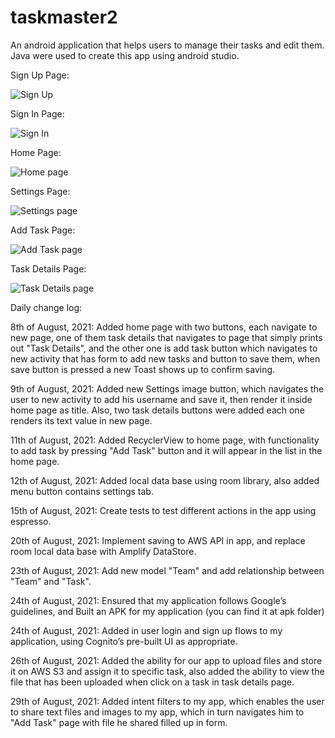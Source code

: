 # taskmaster2

An android application that helps users to manage their tasks and edit them. Java were used to create this app using android studio.

Sign Up Page:

![Sign Up](./signUpPage.JPG)

Sign In Page:

![Sign In](./signInPage.JPG)

Home Page:

![Home page](./homePage.JPG)

Settings Page:

![Settings page](./settingsPage.JPG)

Add Task Page:

![Add Task page](./addTaskPage.JPG)

Task Details Page:

![Task Details page](./taskDetailsPage.JPG)


Daily change log:

8th of August, 2021: Added home page with two buttons, each navigate to new page, one of them task details that navigates to page that simply prints out "Task Details", and the other one is add task button which navigates to new activity that has form to add new tasks and button to save them, when save button is pressed a new Toast shows up to confirm saving.

9th of August, 2021: Added new Settings image button, which navigates the user to new activity to add his username and save it, then render it inside home page as title. Also, two task details buttons were added each one renders its text value in new page.

11th of August, 2021: Added RecyclerView to home page, with functionality to add task by pressing "Add Task" button and it will appear in the list in the home page.

12th of August, 2021: Added local data base using room library, also added menu button contains settings tab.

15th of August, 2021: Create tests to test different actions in the app using espresso.

20th of August, 2021: Implement saving to AWS API in app, and replace room local data base with Amplify DataStore.

23th of August, 2021: Add new model "Team" and add relationship between "Team" and "Task".

24th of August, 2021: Ensured that my application follows Google’s guidelines, and Built an APK for my application (you can find it at apk folder)

24th of August, 2021: Added in user login and sign up flows to my application, using Cognito’s pre-built UI as appropriate. 

26th of August, 2021: Added the ability for our app to upload files and store it on AWS S3 and assign it to specific task, also added the ability to view the file that has been uploaded when click on a task in task details page.

29th of August, 2021: Added intent filters to my app, which enables the user to share text files and images to my app, which in turn navigates him to "Add Task" page with file he shared filled up in form.